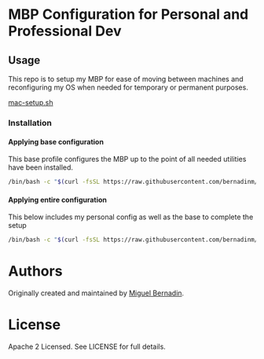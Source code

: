 # MBP Configuration for Personal and Professional Dev

## Usage

This repo is to setup my MBP for ease of moving between machines and reconfiguring my OS when needed for temporary or permanent purposes.

[mac-setup.sh](./mac-setup.sh)

### Installation

#### Applying base configuration

This base profile configures the MBP up to the point of all needed utilities have been installed.

```bash
/bin/bash -c "$(curl -fsSL https://raw.githubusercontent.com/bernadinm/mac-config/master/profiles/base/mac-setup.sh)"
```

#### Applying entire configuration

This below includes my personal config as well as the base to complete the setup
 
```bash
/bin/bash -c "$(curl -fsSL https://raw.githubusercontent.com/bernadinm/mac-config/master/mac-setup.sh)"
```

# Authors

Originally created and maintained by [Miguel Bernadin](https://github.com/bernadinm).

# License

Apache 2 Licensed. See LICENSE for full details.
